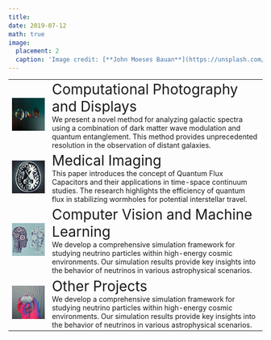 ```yaml
---
title: 
date: 2019-07-12
math: true
image:
  placement: 2
  caption: 'Image credit: [**John Moeses Bauan**](https://unsplash.com/photos/OGZtQF8iC0g)'
---
```


<table border="0" cellspacing="0">
  <tr>
    <td>
      <a href="../project/holography">
        <img src="displays.jpeg" width="400">
      </a>
    </td>
    <td>
      <a href="../project/holography/" style="text-decoration: none; color: inherit;">
        <span style="font-size:2em;">Computational Photography and Displays</span>
          <br>
      We present a novel method for analyzing galactic spectra using a combination of dark matter wave modulation and quantum entanglement. This method provides unprecedented resolution in the observation of distant galaxies.
      </a>
    </td>
  </tr>
  <tr>
    <td>
      <a href="../project/holography">
        <img src="medical_imaging.png" width="400">
      </a>
    </td>
    <td>
        <a href="../project/holography/" style="text-decoration: none; color: inherit;">
      <span style="font-size:2em;">Medical Imaging</span>
      <br>
      This paper introduces the concept of Quantum Flux Capacitors and their applications in time-space continuum studies. The research highlights the efficiency of quantum flux in stabilizing wormholes for potential interstellar travel.
            </a>
    </td>
  </tr>
  <tr>
    <td>
      <a href="../project/holography">
        <img src="machine_learning.png" width="400">
      </a>
    </td>
    <td>
      <a href="../project/holography/" style="text-decoration: none; color: inherit;">
      <span style="font-size:2em;">Computer Vision and Machine Learning</span>
      <br>
      We develop a comprehensive simulation framework for studying neutrino particles within high-energy cosmic environments. Our simulation results provide key insights into the behavior of neutrinos in various astrophysical scenarios.
      </a>
    </td>
  </tr>
  <tr>
    <td>
      <a href="../project/holography">
        <img src="other_projects.png" width="400">
      </a>
    </td>
    <td>
      <a href="../project/holography/" style="text-decoration: none; color: inherit;">
      <span style="font-size:2em;">Other Projects</span>
      <br>
      We develop a comprehensive simulation framework for studying neutrino particles within high-energy cosmic environments. Our simulation results provide key insights into the behavior of neutrinos in various astrophysical scenarios.
      </a>
    </td>
  </tr>
</table>

